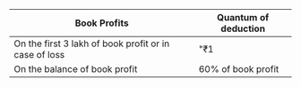 ﻿Book Profits|Quantum of deduction
-|-|
On the first 3 lakh of book profit or in case of loss|"₹1|50|000 or 90% of book profit|whichever is higher"
On the balance of book profit|60% of book profit